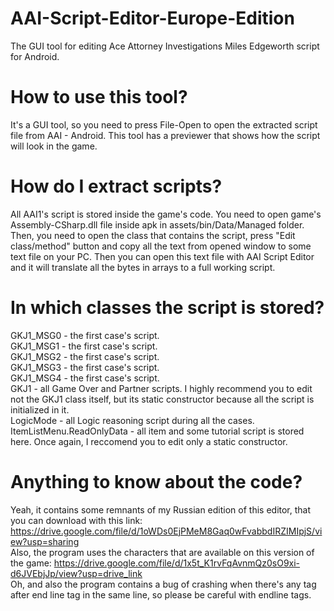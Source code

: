 # AAI-Script-Editor-Europe-Edition
The GUI tool for editing Ace Attorney Investigations Miles Edgeworth script for Android.

# How to use this tool?
It's a GUI tool, so you need to press File-Open to open the extracted script file from AAI - Android. This tool has a previewer that shows how the script will look in the game.

# How do I extract scripts?
All AAI1's script is stored inside the game's code. You need to open game's Assembly-CSharp.dll file inside apk in assets/bin/Data/Managed folder. Then, you need to open the class that contains the script, press "Edit class/method" button and copy all the text from opened window to some text file on your PC. Then you can open this text file with AAI Script Editor and it will translate all the bytes in arrays to a full working script.

# In which classes the script is stored?
GKJ1_MSG0 - the first case's script.<br>
GKJ1_MSG1 - the first case's script.<br>
GKJ1_MSG2 - the first case's script.<br>
GKJ1_MSG3 - the first case's script.<br>
GKJ1_MSG4 - the first case's script.<br>
GKJ1 - all Game Over and Partner scripts. I highly recommend you to edit not the GKJ1 class itself, but its static constructor because all the script is initialized in it.<br>
LogicMode - all Logic reasoning script during all the cases.<br>
ItemListMenu.ReadOnlyData - all item and some tutorial script is stored here. Once again, I reccomend you to edit only a static constructor.

# Anything to know about the code?
Yeah, it contains some remnants of my Russian edition of this editor, that you can download with this link: https://drive.google.com/file/d/1oWDs0EjPMeM8Gaq0wFvabbdIRZIMIpjS/view?usp=sharing<br>
Also, the program uses the characters that are available on this version of the game: https://drive.google.com/file/d/1x5t_K1rvFqAvnmQz0sO9xi-d6JVEbjJp/view?usp=drive_link<br>
Oh, and also the program contains a bug of crashing when there's any tag after end line tag in the same line, so please be careful with endline tags.
